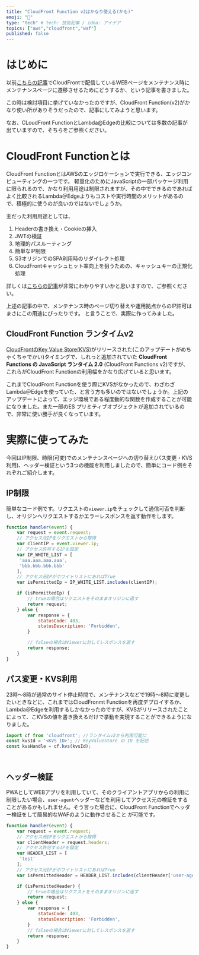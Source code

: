 ```yaml
---
title: "CloudFront Function v2はかなり使える(かも)"
emoji: "🌟"
type: "tech" # tech: 技術記事 / idea: アイデア
topics: ["aws","cloudfront","waf"]
published: false
---
```

# はじめに
以前[こちらの記事](https://zenn.dev/nnydtmg/articles/aws-cloudfront-maintenancepage)でCloudFrontで配信しているWEBページをメンテナンス時にメンテナンスページに遷移させるためにどうするか、という記事を書きました。

この時は検討項目に挙げていなかったのですが、CloudFront Function(v2)がかなり使い所がありそうだったので、記事にしてみようと思います。

なお、CLoudFront FunctionとLambda@Edgeの比較については多数の記事が出ていますので、そちらをご参照ください。

# CloudFront Functionとは
CloudFront FunctionとはAWSのエッジロケーションで実行できる、エッジコンピューティングの一つです。
軽量化のためにJavaScriptの一部パッケージ利用に限られるので、かなり利用用途は制限されますが、その中でできるのであればよく比較されるLambda＠Edgeよりもコストや実行時間のメリットがあるので、積極的に使うのが良いのではないでしょうか。

主だった利用用途としては、
1. Headerの書き換え・Cookieの挿入
2. JWTの検証
3. 地理的パスルーティング
4. 簡単なIP制限
5. S3オリジンでのSPA利用時のリダイレクト処理
6. CloudFrontキャッシュヒット率向上を狙うための、キャッシュキーの正規化処理

詳しくは[こちらの記事](https://dev.classmethod.jp/articles/cloudfront-functions-usecases/)が非常にわかりやすいかと思いますので、ご参照ください。

上述の記事の中で、メンテナンス時のページ切り替えや運用拠点からのIP許可はまさにこの用途にぴったりです。
と言うことで、実際に作ってみました。

## CloudFront Function ランタイムv2
[CloudFrontのKey Value Store(KVS)](https://aws.amazon.com/jp/about-aws/whats-new/2023/11/amazon-cloudfront-keyvaluestore-globally-managed-key-value-datastore/)がリリースされた(このアップデートがめちゃくちゃでかい)タイミングで、しれっと追加されていた **CloudFront Functions の JavaScript ランタイム 2.0** (CloudFront Functions v2)ですが、これらがCloudFront Functionの利用幅をかなり広げていると思います。

これまでCloudFront Functionを使う際にKVSがなかったので、わざわざLambda＠Edgeを使っていた、と言う方も多いのではないでしょうか。上記のアップデートによって、エッジ環境である程度動的な関数を作成することが可能になりました。また一部のES プリミティブオブジェクトが追加されているので、非常に使い勝手が良くなっています。


# 実際に使ってみた
今回はIP制限、時限(可変)でのメンテナンスページへの切り替え(パス変更・KVS利用)、ヘッダー検証という3つの機能を利用しましたので、簡単にコード例をそれぞれご紹介します。

## IP制限
簡単なコード例です。リクエストの`viewer.ip`をチェックして通信可否を判断し、オリジンへリクエストするかエラーレスポンスを返す動作をします。

```javascript
function handler(event) {
    var request = event.request;
    // アクセス元IPをリクエストから取得
    var clientIP = event.viewer.ip;
    // アクセス許可するIPを設定
    var IP_WHITE_LIST = [
     'aaa.aaa.aaa.aaa',
     'bbb.bbb.bbb.bbb'
    ];
    // アクセス元IPがホワイトリストにあればTrue
    var isPermittedIp = IP_WHITE_LIST.includes(clientIP);

    if (isPermittedIp) {
        // trueの場合はリクエストをそのままオリジンに返す
        return request;
    } else {
        var response = {
            statusCode: 403,
            statusDescription: 'Forbidden',
        }

        // falseの場合はViewerに対してレスポンスを返す
        return response;
    }
}
```

## パス変更・KVS利用
23時〜8時が通常のサイト停止時間で、メンテナンスなどで19時〜8時に変更したいときなどに、これまではCloudFronmt Functionを再度デプロイするか、Lambda＠Edgeを利用するしかなかったのですが、KVSがリリースされたことによって、こKVSの値を書き換えるだけで挙動を実現することができるようになりました。

```javascript
import cf from 'cloudfront'; //ランタイムv2から利用可能に
const kvsId = '<KVS ID>'; // KeyValueStore の ID を記述
const kvsHandle = cf.kvs(kvsId);




```


## ヘッダー検証
PWAとしてWEBアプリを利用していて、そのクライアントアプリからの利用に制限したい場合、`user-agent`ヘッダーなどを利用してアクセス元の検証をすることがあるかもしれません。そう言った場合に、CloudFront Functionでヘッダー検証をして簡易的なWAFのように動作させること
が可能です。

```javascript
function handler(event) {
    var request = event.request;
    // アクセス元IPをリクエストから取得
    var clientHeader = request.headers;
    // アクセス許可するIPを設定
    var HEADER_LIST = [
     'test'
    ];
    // アクセス元IPがホワイトリストにあればTrue
    var isPermittedHeader = HEADER_LIST.includes(clientHeader['user-agent']);

    if (isPermittedHeader) {
        // trueの場合はリクエストをそのままオリジンに返す
        return request;
    } else {
        var response = {
            statusCode: 403,
            statusDescription: 'Forbidden',
        }
        // falseの場合はViewerに対してレスポンスを返す
        return response;
    }
}

```


